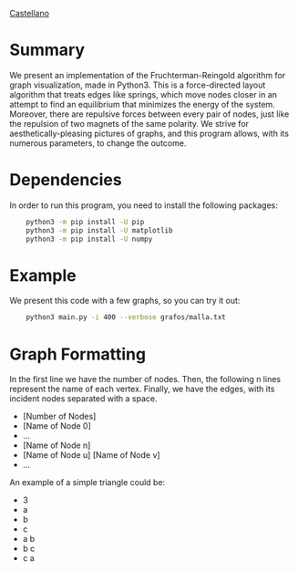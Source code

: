 [Castellano](readme_sp.md)

# Summary
We present an implementation of the Fruchterman-Reingold algorithm for graph visualization, made in Python3. This is a force-directed layout algorithm that treats edges like springs, which move nodes closer in an attempt to find an equilibrium that minimizes the energy of the system. Moreover, there are repulsive forces between every pair of nodes, just like the repulsion of two magnets of the same polarity. We strive for aesthetically-pleasing pictures of graphs, and this program allows, with its numerous parameters, to change the outcome.

# Dependencies
In order to run this program, you need to install the following packages:
```bash
    python3 -m pip install -U pip
    python3 -m pip install -U matplotlib
    python3 -m pip install -U numpy
```

# Example
We present this code with a few graphs, so you can try it out:
```bash
    python3 main.py -i 400 --verbose grafos/malla.txt
```

# Graph Formatting
In the first line we have the number of nodes. Then, the following n lines represent the name of each vertex. Finally, we have the edges, with its incident nodes separated with a space.
* [Number of Nodes]
* [Name of Node 0]
* ...
* [Name of Node n]
* [Name of Node u] [Name of Node v]
* ...

An example of a simple triangle could be:
* 3
* a
* b
* c
* a b
* b c
* c a
